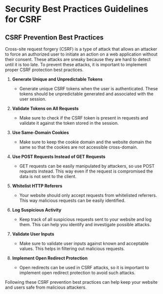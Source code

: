 # Security Best Practices Guidelines for CSRF 

## CSRF Prevention Best Practices

Cross-site request forgery (CSRF) is a type of attack that allows an attacker to force an authorized user to initiate an action on a web application without their consent. These attacks are sneaky because they are hard to detect until it is too late. To prevent these attacks, it is important to implement proper CSRF protection best practices.

1. **Generate Unique and Unpredictable Tokens** 
    - Generate unique CSRF tokens when the user is authenticated. These tokens should be unpredictable generated and associated with the user session.

2. **Validate Tokens on All Requests**
    - Make sure to check if the CSRF token is present in requests and validate it against the token stored in the session.

3. **Use Same-Domain Cookies**
    - Make sure to keep the cookie domain and the website domain the same so that the cookies are not accessible cross-domain.

4. **Use POST Requests Instead of GET Requests**
    - GET requests can be easily manipulated by attackers, so use POST requests instead. This way even if the request is compromised the data is not sent to the client.

5. **Whitelist HTTP Referers**
    - Your website should only accept requests from whitelisted referrers. This way malicious requests can be easily identified.

6. **Log Suspicious Activity**
    - Keep track of all suspicious requests sent to your website and log them. This can help you identify and investigate possible attacks.

7. **Validate User Inputs**
    - Make sure to validate user inputs against known and acceptable values. This helps in filtering out malicious requests.

8. **Implement Open Redirect Protection**
    - Open redirects can be used in CSRF attacks, so it is important to implement open redirect protection to avoid such attacks.

Following these CSRF prevention best practices can help keep your website and users safe from malicious attackers.